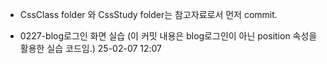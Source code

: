 - CssClass folder 와 CssStudy folder는 참고자료로서 먼저 commit.

- 0227-blog로그인 화면 실습 (이 커밋 내용은 blog로그인이 아닌 position 속성을 활용한 실습 코드임.) 25-02-07 12:07
